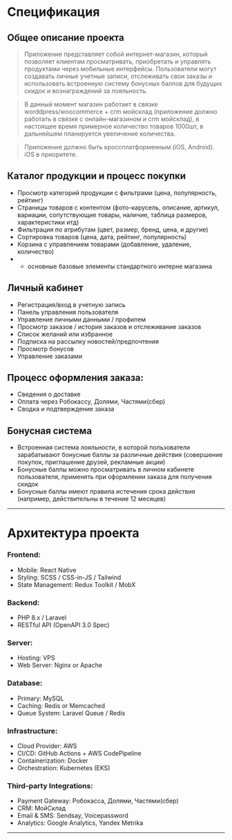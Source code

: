 # Спецификация

## Общее описание проекта
> Приложение представляет собой интернет-магазин, который позволяет клиентам просматривать, приобретать и управлять продуктами через мобильные интерфейсы. Пользователи могут создавать личные учетные записи, отслеживать свои заказы и использовать встроенную систему бонусных баллов для будущих скидок и вознаграждений за лояльность.

> В данный момент магазин работает в связке worddpress/woocommerce + crm мойсклад (приложение должно работать в связке с онлайн-магазином и crm мойсклад), в настоящее время примерное количество товаров 1000шт, в дальнейшем планируется увеличение количества.

> Приложение должно быть кроссплатформенным (iOS, Android). iOS в приоритете.

## Каталог продукции и процесс покупки
- Просмотр категорий продукции с фильтрами (цена, популярность, рейтинг)
- Страницы товаров с контентом (фото-карусель, описание, артикул, вариации, сопутствующие товары, наличие, таблица размеров, характеристики итд)
- Фильтрация по атрибутам (цвет, размер, бренд, цена, и другие)
- Сортировка товаров (цена, дата, рейтинг, популярность)
- Корзина с управлением товарами (добавление, удаление, количество)
- + основные базовые элементы стандартного интерне магазина

## Личный кабинет
- Регистрация/вход в учетную запись
- Панель управления пользователя
- Управление личными данными / профилем
- Просмотр заказов / история заказов и отслеживание заказов
- Список желаний или избранное
- Подписка на рассылку новостей/предпочтения
- Просмотр бонусов
- Управление заказами

## Процесс оформления заказа:
- Сведения о доставке
- Оплата через Робокассу, Долями, Частями(сбер)
- Сводка и подтверждение заказа

## Бонусная система
- Встроенная система лояльности, в которой пользователи зарабатывают бонусные баллы за различные действия (cовершение покупок, приглашение друзей, рекламные акции)
- Бонусные баллы можно просматривать в личном кабинете пользователя, применять при оформлении заказа для получения скидок
- Бонусные баллы имеют правила истечения срока действия (например, действительны в течение 12 месяцев)

---

# Архитектура проекта

### Frontend:
- Mobile: React Native
- Styling: SCSS / CSS-in-JS / Tailwind
- State Management: Redux Toolkit / MobX

### Backend:
- PHP 8.x / Laravel
- RESTful API (OpenAPI 3.0 Spec)

### Server:
- Hosting: VPS
- Web Server: Nginx or Apache

### Database: 
- Primary: MySQL
- Caching: Redis or Memcached
- Queue System: Laravel Queue / Redis

### Infrastructure:
- Cloud Provider: AWS
- CI/CD: GitHub Actions + AWS CodePipeline
- Containerization: Docker
- Orchestration: Kubernetes (EKS)

### Third-party Integrations:
- Payment Gateway: Робокасса, Долями, Частями(сбер)
- CRM: МойСклад
- Email & SMS: Sendsay, Voicepassword
- Analytics: Google Analytics, Yandex Metrika

--- 
